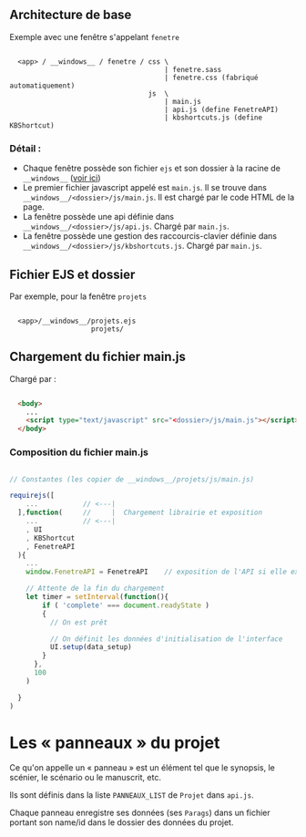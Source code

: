 

## Architecture de base

Exemple avec une fenêtre s'appelant `fenetre`

```

  <app> / __windows__ / fenetre / css \
                                      | fenetre.sass
                                      | fenetre.css (fabriqué automatiquement)
                                  js  \
                                      | main.js
                                      | api.js (define FenetreAPI)
                                      | kbshortcuts.js (define KBShortcut)

```

### Détail :

* Chaque fenêtre possède son fichier `ejs` et son dossier à la racine de `__windows__` ([voir ici](#fichier_ejs_et_dossier))
* Le premier fichier javascript appelé est `main.js`. Il se trouve dans `__windows__/<dossier>/js/main.js`. Il est chargé par le code HTML de la page.
* La fenêtre possède une api définie dans `__windows__/<dossier>/js/api.js`. Chargé par `main.js`.
* La fenêtre possède une gestion des raccourcis-clavier définie dans `__windows__/<dossier>/js/kbshortcuts.js`. Chargé par `main.js`.


## Fichier EJS et dossier

Par exemple, pour la fenêtre `projets`

```

  <app>/__windows__/projets.ejs
                    projets/

```


## Chargement du fichier main.js

Chargé par :

```html

  <body>
    ...
    <script type="text/javascript" src="<dossier>/js/main.js"></script>
  </body>

```

### Composition du fichier main.js



```js

// Constantes (les copier de __windows__/projets/js/main.js)

requirejs([
    ...           // <---|
  ],function(     //     |  Chargement librairie et exposition
    ...           // <---|
    , UI
    , KBShortcut
    , FenetreAPI
  ){
    ...
    window.FenetreAPI = FenetreAPI    // exposition de l'API si elle existe

    // Attente de la fin du chargement
    let timer = setInterval(function(){
        if ( 'complete' === document.readyState )
        {
          // On est prêt

          // On définit les données d'initialisation de l'interface
          UI.setup(data_setup)
        }
      },
      100
    )

  }
)
```


# Les « panneaux » du projet

Ce qu'on appelle un « panneau » est un élément tel que le synopsis, le scénier, le scénario ou le manuscrit, etc.

Ils sont définis dans la liste `PANNEAUX_LIST` de `Projet` dans `api.js`.

Chaque panneau enregistre ses données (ses `Parags`) dans un fichier portant son name/id dans le dossier des données du projet.
